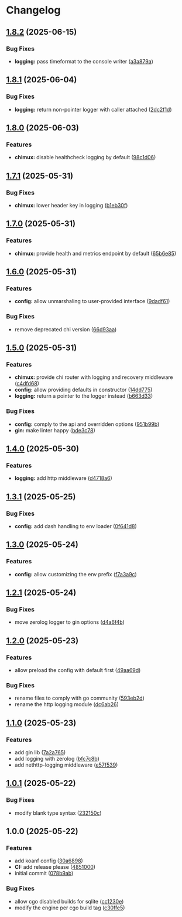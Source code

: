 # Changelog

## [1.8.2](https://github.com/meysam81/x/compare/v1.8.1...v1.8.2) (2025-06-15)


### Bug Fixes

* **logging:** pass timeformat to the console writer ([a3a879a](https://github.com/meysam81/x/commit/a3a879a15c7a2bddb018b33a876016e080d3cf4f))

## [1.8.1](https://github.com/meysam81/x/compare/v1.8.0...v1.8.1) (2025-06-04)


### Bug Fixes

* **logging:** return non-pointer logger with caller attached ([2dc2f1d](https://github.com/meysam81/x/commit/2dc2f1d21f64dbd2178815b0d528790528e38fad))

## [1.8.0](https://github.com/meysam81/x/compare/v1.7.1...v1.8.0) (2025-06-03)


### Features

* **chimux:** disable healthcheck logging by default ([98c1d06](https://github.com/meysam81/x/commit/98c1d06b27c2a6b7941afbfb9c36c1f5e2a60549))

## [1.7.1](https://github.com/meysam81/x/compare/v1.7.0...v1.7.1) (2025-05-31)


### Bug Fixes

* **chimux:** lower header key in logging ([b1eb30f](https://github.com/meysam81/x/commit/b1eb30f0323cfc4dc6cc81a37839c673d8aeebd0))

## [1.7.0](https://github.com/meysam81/x/compare/v1.6.0...v1.7.0) (2025-05-31)


### Features

* **chimux:** provide health and metrics endpoint by default ([65b6e85](https://github.com/meysam81/x/commit/65b6e85aa0dd10f608c078bcad7a9cdd32dcf981))

## [1.6.0](https://github.com/meysam81/x/compare/v1.5.0...v1.6.0) (2025-05-31)


### Features

* **config:** allow unmarshaling to user-provided interface ([9dadf61](https://github.com/meysam81/x/commit/9dadf6183485127d63c29d2fd10013071a382d29))


### Bug Fixes

* remove deprecated chi version ([66d93aa](https://github.com/meysam81/x/commit/66d93aa239df3fe15f9fe1fa0d683bd97cffe1cc))

## [1.5.0](https://github.com/meysam81/x/compare/v1.4.0...v1.5.0) (2025-05-31)


### Features

* **chimux:** provide chi router with logging and recovery middleware ([c4dfd68](https://github.com/meysam81/x/commit/c4dfd680ca1d8503ff52570c0f3720c48dcada38))
* **config:** allow providing defaults in constructor ([14dd775](https://github.com/meysam81/x/commit/14dd775e360c85d39c589be7eaa38796e2154207))
* **logging:** return a pointer to the logger instead ([b663d33](https://github.com/meysam81/x/commit/b663d33489f7f84bff1dc8c024a89c43504da1bb))


### Bug Fixes

* **config:** comply to the api and overridden options ([951b99b](https://github.com/meysam81/x/commit/951b99ba13f7659b354d5eb880c79ae49921c1a8))
* **gin:** make linter happy ([bde3c78](https://github.com/meysam81/x/commit/bde3c784c1468f78c57465e5ce3a2396abe7c2f9))

## [1.4.0](https://github.com/meysam81/x/compare/v1.3.1...v1.4.0) (2025-05-30)


### Features

* **logging:** add http middleware ([d4718a6](https://github.com/meysam81/x/commit/d4718a68a5d575ae8b240a72287b775241c9b53c))

## [1.3.1](https://github.com/meysam81/x/compare/v1.3.0...v1.3.1) (2025-05-25)


### Bug Fixes

* **config:** add dash handling to env loader ([0f641d8](https://github.com/meysam81/x/commit/0f641d88aa8439ee603e5d30c9dbceb68dffccb1))

## [1.3.0](https://github.com/meysam81/x/compare/v1.2.1...v1.3.0) (2025-05-24)


### Features

* **config:** allow customizing the env prefix ([f7a3a9c](https://github.com/meysam81/x/commit/f7a3a9c410f324cd8106f9c3ce31512c6310e459))

## [1.2.1](https://github.com/meysam81/x/compare/v1.2.0...v1.2.1) (2025-05-24)


### Bug Fixes

* move zerolog logger to gin options ([d4a6f4b](https://github.com/meysam81/x/commit/d4a6f4bb4bb697e670b2dc3408c76bc1045969e8))

## [1.2.0](https://github.com/meysam81/x/compare/v1.1.0...v1.2.0) (2025-05-23)


### Features

* allow preload the config with default first ([49aa69d](https://github.com/meysam81/x/commit/49aa69d81b699c5e417564e8489676dd6f4731ef))


### Bug Fixes

* rename files to comply with go community ([593eb2d](https://github.com/meysam81/x/commit/593eb2d652be45f6b87d461ea3c9ea1cad8902ea))
* rename the http logging module ([dc6ab26](https://github.com/meysam81/x/commit/dc6ab266cb500cd4413cbeab6eee518f7bf9fce8))

## [1.1.0](https://github.com/meysam81/x/compare/v1.0.1...v1.1.0) (2025-05-23)


### Features

* add gin lib ([7a2a765](https://github.com/meysam81/x/commit/7a2a76553cbf623670e9bed3e5189b863e85e1c1))
* add logging with zerolog ([bfc7c8b](https://github.com/meysam81/x/commit/bfc7c8bc2838ff5ba8154e44053029a833f86dfb))
* add nethttp-logging middleware ([e57f539](https://github.com/meysam81/x/commit/e57f5397858b579cafcef7a7eeea3b09727acfc5))

## [1.0.1](https://github.com/meysam81/x/compare/v1.0.0...v1.0.1) (2025-05-22)


### Bug Fixes

* modify blank type syntax ([232150c](https://github.com/meysam81/x/commit/232150c05c1cd6cfb31feb76b7073b05a304b96f))

## 1.0.0 (2025-05-22)


### Features

* add koanf config ([30a6898](https://github.com/meysam81/x/commit/30a6898aac14b16c8c76ef70dc81e902d12112e4))
* **CI:** add release please ([4851000](https://github.com/meysam81/x/commit/4851000bc4bf04d7211c87c7cb20a25bb50cf636))
* initial commit ([078b9ab](https://github.com/meysam81/x/commit/078b9ab1cd30890e43506636f13b7e63b93a9054))


### Bug Fixes

* allow cgo disabled builds for sqlite ([cc1230e](https://github.com/meysam81/x/commit/cc1230eac50b666704e387bc37ca66ccaee2a1c7))
* modify the engine per cgo build tag ([c30ffe5](https://github.com/meysam81/x/commit/c30ffe52a07fb87b69fcb62998488855b9d369f2))
